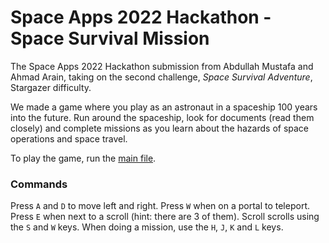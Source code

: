# Space Apps 2022 Hackathon - Space Survival Mission

The Space Apps 2022 Hackathon submission from Abdullah Mustafa and Ahmad Arain, taking on the second challenge, *Space Survival Adventure*, Stargazer difficulty.

We made a game where you play as an astronaut in a spaceship 100 years into the future. Run around the spaceship, look for documents (read them closely) and complete missions as you learn about the hazards of space operations and space travel.

To play the game, run the [main file](src/Main.java).

### Commands
Press `A` and `D` to move left and right.
Press `W` when on a portal to teleport.
Press `E` when next to a scroll (hint: there are 3 of them). Scroll scrolls using the `S` and `W` keys.
When doing a mission, use the `H`, `J`, `K` and `L` keys.